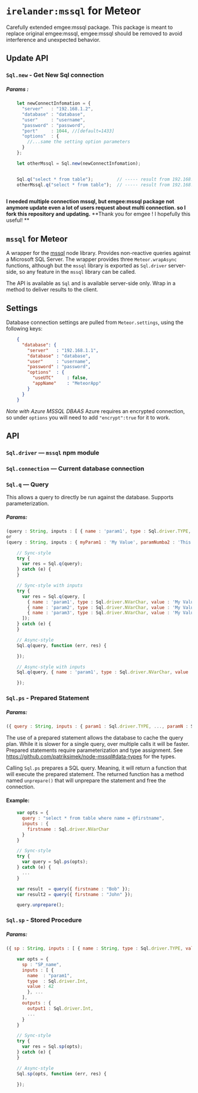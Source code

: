 # `irelander:mssql` for Meteor

Carefully extended emgee:mssql package. This package is meant to replace original emgee:mssql, emgee:mssql should be removed to avoid interference and unexpected behavior.

## Update API

### `Sql.new` - Get New Sql connection

##### Params :

```javascript
    let newConnectInfomation = {
      "server"   : "192.168.1.2",
      "database" : "database",
      "user"     : "username",
      "password" : "password",
      "port"     : 1044, //[default=1433]
      "options"  : {
        //...same the setting option parameters
      }
    };

    let otherMssql = Sql.new(newConnectInfomation);
```

```javascript

    Sql.q("select * from table");         // ----- result from 192.168.1.1
    otherMssql.q("select * from table");  // ----- result from 192.168.1.2
    
```

**I needed multiple connection mssql, but emgee:mssql package not anymore update even a lot of users request about multi connection. so I fork this repository and updating.**
**Thank you for emgee ! I hopefully this useful! **

## `mssql` for Meteor

A wrapper for the [mssql](https://github.com/patriksimek/node-mssql) node
library. Provides non-reactive queries against a Microsoft SQL Server. The
wrapper provides three `Meteor.wrapAsync` functions, although but the `mssql`
library is exported as `Sql.driver` server-side, so any feature in the `mssql`
library can be called.

The API is available as `Sql` and is available server-side only. Wrap in a
method to deliver results to the client.

## Settings

Database connection settings are pulled from `Meteor.settings`, using the
following keys:

```json
    {
      "database": {
        "server"   : "192.168.1.1",
        "database" : "database",
        "user"     : "username",
        "password" : "password",
        "options"  : {
          "useUTC"     : false,
          "appName"    : "MeteorApp"
        }
      }
    }
```

*Note with Azure MSSQL DBAAS*
Azure requires an encrypted connection, so under `options` you will need to add `"encrypt":true` for it to work.

## API

### `Sql.driver` — `mssql` npm module

### `Sql.connection` — Current database connection

### `Sql.q` — Query

This allows a query to directly be run against the database. Supports parameterization.

##### Params:
```javascript
(query : String, inputs : [ { name : 'param1', type : Sql.driver.TYPE, value : 'My Value' }, ... ], optionalCallback)
or
(query : String, inputs : { myParam1 : 'My Value', paramNumba2 : 'This val', ... }, optionalCallback)
```

```javascript
    // Sync-style
    try {
      var res = Sql.q(query);
    } catch (e) {
    }

    // Sync-style with inputs
    try {
      var res = Sql.q(query, [
        { name : 'param1', type : Sql.driver.NVarChar, value : 'My Value' },
        { name : 'param2', type : Sql.driver.NVarChar, value : 'My Value' },
        { name : 'param3', type : Sql.driver.NVarChar, value : 'My Value' },
      ]);
    } catch (e) {
    }

    // Async-style
    Sql.q(query, function (err, res) {

    });

    // Async-style with inputs
    Sql.q(query, { name : 'param1', type : Sql.driver.NVarChar, value : 'My Value' }, function (err, res) {

    });
```


### `Sql.ps` - Prepared Statement

##### Params:
```javascript
({ query : String, inputs : { param1 : Sql.driver.TYPE, ..., paramN : Sql.driver.TYPE } }, optionalCallback)
```

The use of a prepared statement allows the database to cache the query plan. While it is slower for a single query, over multiple calls it will be faster. Prepared statements require parameterization and type assignment. See https://github.com/patriksimek/node-mssql#data-types for the types.

Calling `Sql.ps` prepares a SQL query. Meaning, it will return a function that will execute the
prepared statement. The returned function has a method named `unprepare()` that will unprepare the statement and free the connection.

#### Example:

```javascript
    var opts = {
      query : "select * from table where name = @firstname",
      inputs : {
        firstname : Sql.driver.NVarChar
      }
    }

    // Sync-style
    try {
      var query = Sql.ps(opts);
    } catch (e) {
      ...
    }

    var result  = query({ firstname : "Bob" });
    var result2 = query({ firstname : "John" });

    query.unprepare();
```


### `Sql.sp` - Stored Procedure

##### Params:
```javascript
({ sp : String, inputs : [ { name : String, type : Sql.driver.TYPE, value : val }, ... ], outputs : { key : value } }, optionalCallback)
```

```javascript
    var opts = {
      sp : "SP_name",
      inputs : [ {
        name  : "param1",
        type  : Sql.driver.Int,
        value : 42
        }, ...
      ],
      outputs : {
        output1 : Sql.driver.Int,
        ...
      }
    }

    // Sync-style
    try {
      var res = Sql.sp(opts);
    } catch (e) {
    }

    // Async-style
    Sql.sp(opts, function (err, res) {

    });
```
